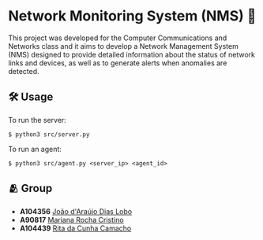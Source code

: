 # Network Monitoring System (NMS) 🛜

This project was developed for the Computer Communications and Networks class and it aims to develop a Network Management System (NMS) designed to provide detailed information about the status of network links and devices, as well as to generate alerts when anomalies are detected.

## 🛠️ Usage

To run the server:
```
$ python3 src/server.py
```

To run an agent:
```
$ python3 src/agent.py <server_ip> <agent_id>
```

## 🫂 Group

- **A104356** [João d'Araújo Dias Lobo](https://github.com/joaodiaslobo)
- **A90817** [Mariana Rocha Cristino](https://github.com/Mariana-rc01)
- **A104439** [Rita da Cunha Camacho](https://github.com/ritacamacho)
